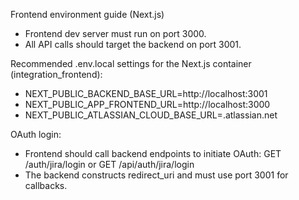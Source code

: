 Frontend environment guide (Next.js)

- Frontend dev server must run on port 3000.
- All API calls should target the backend on port 3001.

Recommended .env.local settings for the Next.js container (integration_frontend):
- NEXT_PUBLIC_BACKEND_BASE_URL=http://localhost:3001
- NEXT_PUBLIC_APP_FRONTEND_URL=http://localhost:3000
- NEXT_PUBLIC_ATLASSIAN_CLOUD_BASE_URL=<your-site>.atlassian.net

OAuth login:
- Frontend should call backend endpoints to initiate OAuth:
  GET /auth/jira/login    or    GET /api/auth/jira/login
- The backend constructs redirect_uri and must use port 3001 for callbacks.
